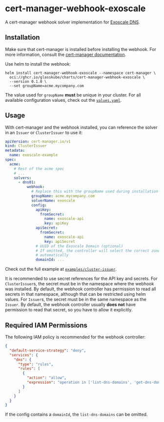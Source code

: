 # cert-manager-webhook-exoscale

A cert-manager webhook solver implementation for [Exoscale DNS](https://www.exoscale.com/dns/).

## Installation

Make sure that cert-manager is installed before installing the webhook.
For more information, consult the [cert-manager documentation](https://cert-manager.io/docs/installation/).

Use helm to install the webhook:

<!-- x-release-please-start-version -->

```shell
helm install cert-manager-webhook-exoscale --namespace cert-manager \
  oci://ghcr.io/glasskube/charts/cert-manager-webhook-exoscale \
  --version 0.1.0 \
  --set groupName=acme.mycompany.com
```

<!-- x-release-please-end -->

The value used for `groupName` **must** be unique in your cluster.
For all available configuration values, check out the [`values.yaml`](./deploy/cert-manager-webhook-exoscale/values.yaml).

## Usage

With cert-manager and the webhook installed, you can reference the solver in an `Issuer` or `ClusterIssuer` to use it:

```yaml
apiVersion: cert-manager.io/v1
kind: ClusterIssuer
metadata:
  name: exoscale-example
spec:
  acme:
    # Rest of the acme spec
    # ...
    solvers:
      - dns01:
          webhook:
            # Replace this with the groupName used during installation
            groupName: acme.mycompany.com
            solverName: exoscale
            config:
              apiKey:
                fromSecret:
                  name: exoscale-api
                  key: apiKey
              apiSecret:
                fromSecret:
                  name: exoscale-api
                  key: apiSecret
              # UUID of the Exoscale Domain (optional)
              # If omitted, the controller will select the correct zone
              # automatically
              domainId: ...
```

Check out the full example at [`examples/cluster-issuer`](./examples/cluster-issuer).

It is recommended to use secret references for the API key and secrets.
For `ClusterIssuer`s, the secret must be in the namespace where the webhook was installed.
By default, the webhook controller has permission to read all secrets in that namespace, although that can be restricted using helm values.
For `Issuer`s, the secret must be in the same namespace as the `Issuer`.
By default, the webhook controller usually **does not** have permission to read that secret, so you have to allow it explicitly.

## Required IAM Permissions

The following IAM policy is recommended for the webhook controller:

```json
{
  "default-service-strategy": "deny",
  "services": {
    "dns": {
      "type": "rules",
      "rules": [
        {
          "action": "allow",
          "expression": "operation in ['list-dns-domains', 'get-dns-domain', 'list-dns-domain-records', 'get-dns-domain-record', 'create-dns-domain-record', 'delete-dns-domain-record']"
        }
      ]
    }
  }
}
```

If the config contains a `domainId`, the `list-dns-domains` can be omitted.

